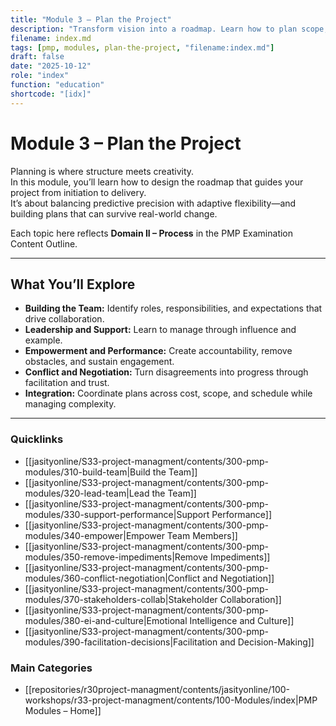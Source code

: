 ```yaml
---
title: "Module 3 – Plan the Project"
description: "Transform vision into a roadmap. Learn how to plan scope, schedule, budget, risk, and quality while keeping adaptability at the core."
filename: index.md
tags: [pmp, modules, plan-the-project, "filename:index.md"]
draft: false
date: "2025-10-12"
role: "index"
function: "education"
shortcode: "[idx]"
---
```


# Module 3 – Plan the Project

Planning is where structure meets creativity.  
In this module, you’ll learn how to design the roadmap that guides your project from initiation to delivery.  
It’s about balancing predictive precision with adaptive flexibility—and building plans that can survive real-world change.

Each topic here reflects **Domain II – Process** in the PMP Examination Content Outline.

---

## What You’ll Explore

- **Building the Team:** Identify roles, responsibilities, and expectations that drive collaboration.  
- **Leadership and Support:** Learn to manage through influence and example.  
- **Empowerment and Performance:** Create accountability, remove obstacles, and sustain engagement.  
- **Conflict and Negotiation:** Turn disagreements into progress through facilitation and trust.  
- **Integration:** Coordinate plans across cost, scope, and schedule while managing complexity.  

---

### Quicklinks
- [[jasityonline/S33-project-managment/contents/300-pmp-modules/310-build-team|Build the Team]]
- [[jasityonline/S33-project-managment/contents/300-pmp-modules/320-lead-team|Lead the Team]]
- [[jasityonline/S33-project-managment/contents/300-pmp-modules/330-support-performance|Support Performance]]
- [[jasityonline/S33-project-managment/contents/300-pmp-modules/340-empower|Empower Team Members]]
- [[jasityonline/S33-project-managment/contents/300-pmp-modules/350-remove-impediments|Remove Impediments]]
- [[jasityonline/S33-project-managment/contents/300-pmp-modules/360-conflict-negotiation|Conflict and Negotiation]]
- [[jasityonline/S33-project-managment/contents/300-pmp-modules/370-stakeholders-collab|Stakeholder Collaboration]]
- [[jasityonline/S33-project-managment/contents/300-pmp-modules/380-ei-and-culture|Emotional Intelligence and Culture]]
- [[jasityonline/S33-project-managment/contents/300-pmp-modules/390-facilitation-decisions|Facilitation and Decision-Making]]

### Main Categories
- [[repositories/r30project-managment/contents/jasityonline/100-workshops/r33-project-managment/contents/100-Modules/index|PMP Modules – Home]]
